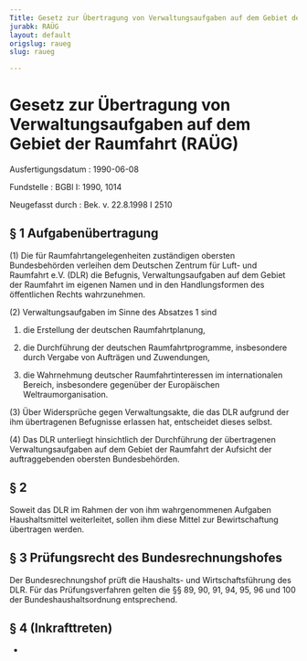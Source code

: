 ```yaml
---
Title: Gesetz zur Übertragung von Verwaltungsaufgaben auf dem Gebiet der Raumfahrt
jurabk: RAÜG
layout: default
origslug: raueg
slug: raueg

---
```


# Gesetz zur Übertragung von Verwaltungsaufgaben auf dem Gebiet der Raumfahrt (RAÜG)

Ausfertigungsdatum
:   1990-06-08

Fundstelle
:   BGBl I: 1990, 1014

Neugefasst durch
:   Bek. v. 22.8.1998 I 2510


## § 1 Aufgabenübertragung

(1) Die für Raumfahrtangelegenheiten zuständigen obersten
Bundesbehörden verleihen dem Deutschen Zentrum für Luft- und Raumfahrt
e.V. (DLR) die Befugnis, Verwaltungsaufgaben auf dem Gebiet der
Raumfahrt im eigenen Namen und in den Handlungsformen des öffentlichen
Rechts wahrzunehmen.

(2) Verwaltungsaufgaben im Sinne des Absatzes 1 sind

1.  die Erstellung der deutschen Raumfahrtplanung,


2.  die Durchführung der deutschen Raumfahrtprogramme, insbesondere durch
    Vergabe von Aufträgen und Zuwendungen,


3.  die Wahrnehmung deutscher Raumfahrtinteressen im internationalen
    Bereich, insbesondere gegenüber der Europäischen Weltraumorganisation.




(3) Über Widersprüche gegen Verwaltungsakte, die das DLR aufgrund der
ihm übertragenen Befugnisse erlassen hat, entscheidet dieses selbst.

(4) Das DLR unterliegt hinsichtlich der Durchführung der übertragenen
Verwaltungsaufgaben auf dem Gebiet der Raumfahrt der Aufsicht der
auftraggebenden obersten Bundesbehörden.


## § 2

Soweit das DLR im Rahmen der von ihm wahrgenommenen Aufgaben
Haushaltsmittel weiterleitet, sollen ihm diese Mittel zur
Bewirtschaftung übertragen werden.


## § 3 Prüfungsrecht des Bundesrechnungshofes

Der Bundesrechnungshof prüft die Haushalts- und Wirtschaftsführung des
DLR. Für das Prüfungsverfahren gelten die §§ 89, 90, 91, 94, 95, 96
und 100 der Bundeshaushaltsordnung entsprechend.


## § 4 (Inkrafttreten)

-

